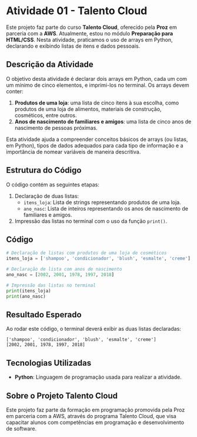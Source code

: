 # Atividade 01 - Talento Cloud

Este projeto faz parte do curso **Talento Cloud**, oferecido pela **Proz** em parceria com a **AWS**. Atualmente, estou no módulo **Preparação para HTML/CSS**. Nesta atividade, praticamos o uso de arrays em Python, declarando e exibindo listas de itens e dados pessoais.

## Descrição da Atividade

O objetivo desta atividade é declarar dois arrays em Python, cada um com um mínimo de cinco elementos, e imprimi-los no terminal. Os arrays devem conter:

1. **Produtos de uma loja**: uma lista de cinco itens à sua escolha, como produtos de uma loja de alimentos, materiais de construção, cosméticos, entre outros.
2. **Anos de nascimento de familiares e amigos**: uma lista de cinco anos de nascimento de pessoas próximas.

Esta atividade ajuda a compreender conceitos básicos de arrays (ou listas, em Python), tipos de dados adequados para cada tipo de informação e a importância de nomear variáveis de maneira descritiva.

## Estrutura do Código

O código contém as seguintes etapas:

1. Declaração de duas listas:
   - `itens_loja`: Lista de strings representando produtos de uma loja.
   - `ano_nasc`: Lista de inteiros representando os anos de nascimento de familiares e amigos.
2. Impressão das listas no terminal com o uso da função `print()`.

## Código

```python
# Declaração de listas com produtos de uma loja de cosméticos
itens_loja = ['shampoo', 'condicionador', 'blush', 'esmalte', 'creme']

# Declaração de lista com anos de nascimento
ano_nasc = [2002, 2001, 1978, 1997, 2018]

# Impressão das listas no terminal
print(itens_loja)
print(ano_nasc)
```

## Resultado Esperado

Ao rodar este código, o terminal deverá exibir as duas listas declaradas:

```
['shampoo', 'condicionador', 'blush', 'esmalte', 'creme']
[2002, 2001, 1978, 1997, 2018]
```

## Tecnologias Utilizadas

- **Python**: Linguagem de programação usada para realizar a atividade.

## Sobre o Projeto Talento Cloud

Este projeto faz parte da formação em programação promovida pela Proz em parceria com a AWS, através do programa Talento Cloud, que visa capacitar alunos com competências em programação e desenvolvimento de software.
